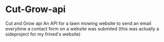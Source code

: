 # Cut-Grow-api
Cut and Grow api
An API for a lawn mowing website to send an email everytime a contact form on a website was submited
(this was actually a sideproject for my frined's website)
